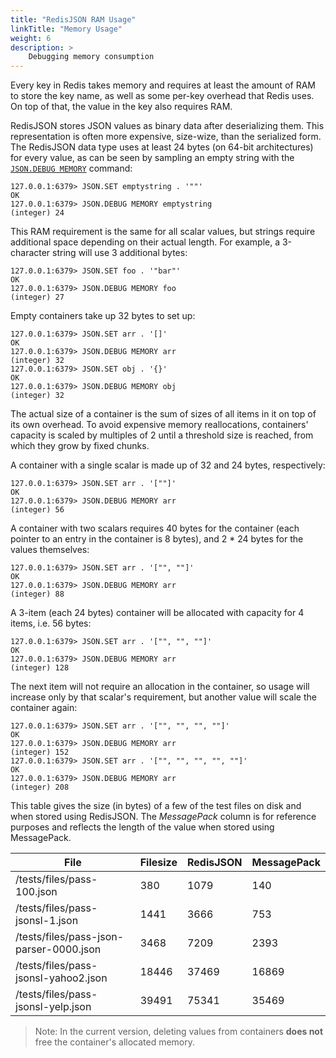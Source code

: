 ```yaml
---
title: "RedisJSON RAM Usage"
linkTitle: "Memory Usage"
weight: 6
description: >
    Debugging memory consumption
---
```


Every key in Redis takes memory and requires at least the amount of RAM to store the key name, as
well as some per-key overhead that Redis uses. On top of that, the value in the key also requires
RAM.

RedisJSON stores JSON values as binary data after deserializing them. This representation is often more
expensive, size-wize, than the serialized form. The RedisJSON data type uses at least 24 bytes (on
64-bit architectures) for every value, as can be seen by sampling an empty string with the
[`JSON.DEBUG MEMORY`](/commands/json.debug-memory/) command:

```
127.0.0.1:6379> JSON.SET emptystring . '""'
OK
127.0.0.1:6379> JSON.DEBUG MEMORY emptystring
(integer) 24
```

This RAM requirement is the same for all scalar values, but strings require additional space
depending on their actual length. For example, a 3-character string will use 3 additional bytes:

```
127.0.0.1:6379> JSON.SET foo . '"bar"'
OK
127.0.0.1:6379> JSON.DEBUG MEMORY foo
(integer) 27
```

Empty containers take up 32 bytes to set up:

```
127.0.0.1:6379> JSON.SET arr . '[]'
OK
127.0.0.1:6379> JSON.DEBUG MEMORY arr
(integer) 32
127.0.0.1:6379> JSON.SET obj . '{}'
OK
127.0.0.1:6379> JSON.DEBUG MEMORY obj
(integer) 32
```

The actual size of a container is the sum of sizes of all items in it on top of its own
overhead. To avoid expensive memory reallocations, containers' capacity is scaled by multiples of 2
until a threshold size is reached, from which they grow by fixed chunks.

A container with a single scalar is made up of 32 and 24 bytes, respectively:
```
127.0.0.1:6379> JSON.SET arr . '[""]'
OK
127.0.0.1:6379> JSON.DEBUG MEMORY arr
(integer) 56
```

A container with two scalars requires 40 bytes for the container (each pointer to an entry in the
container is 8 bytes), and 2 * 24 bytes for the values themselves:
```
127.0.0.1:6379> JSON.SET arr . '["", ""]'
OK
127.0.0.1:6379> JSON.DEBUG MEMORY arr
(integer) 88
```

A 3-item (each 24 bytes) container will be allocated with capacity for 4 items, i.e. 56 bytes:

```
127.0.0.1:6379> JSON.SET arr . '["", "", ""]'
OK
127.0.0.1:6379> JSON.DEBUG MEMORY arr
(integer) 128
```

The next item will not require an allocation in the container, so usage will increase only by that
scalar's requirement, but another value will scale the container again:

```
127.0.0.1:6379> JSON.SET arr . '["", "", "", ""]'
OK
127.0.0.1:6379> JSON.DEBUG MEMORY arr
(integer) 152
127.0.0.1:6379> JSON.SET arr . '["", "", "", "", ""]'
OK
127.0.0.1:6379> JSON.DEBUG MEMORY arr
(integer) 208
```

This table gives the size (in bytes) of a few of the test files on disk and when stored using
RedisJSON. The _MessagePack_ column is for reference purposes and reflects the length of the value
when stored using MessagePack.

| File                                   | Filesize  | RedisJSON | MessagePack |
| -------------------------------------- | --------- | ------ | ----------- |
| /tests/files/pass-100.json              | 380       | 1079   | 140         |
| /tests/files/pass-jsonsl-1.json         | 1441      | 3666   | 753         |
| /tests/files/pass-json-parser-0000.json | 3468      | 7209   | 2393        |
| /tests/files/pass-jsonsl-yahoo2.json    | 18446     | 37469  | 16869       |
| /tests/files/pass-jsonsl-yelp.json      | 39491     | 75341  | 35469       |

> Note: In the current version, deleting values from containers **does not** free the container's
allocated memory.
